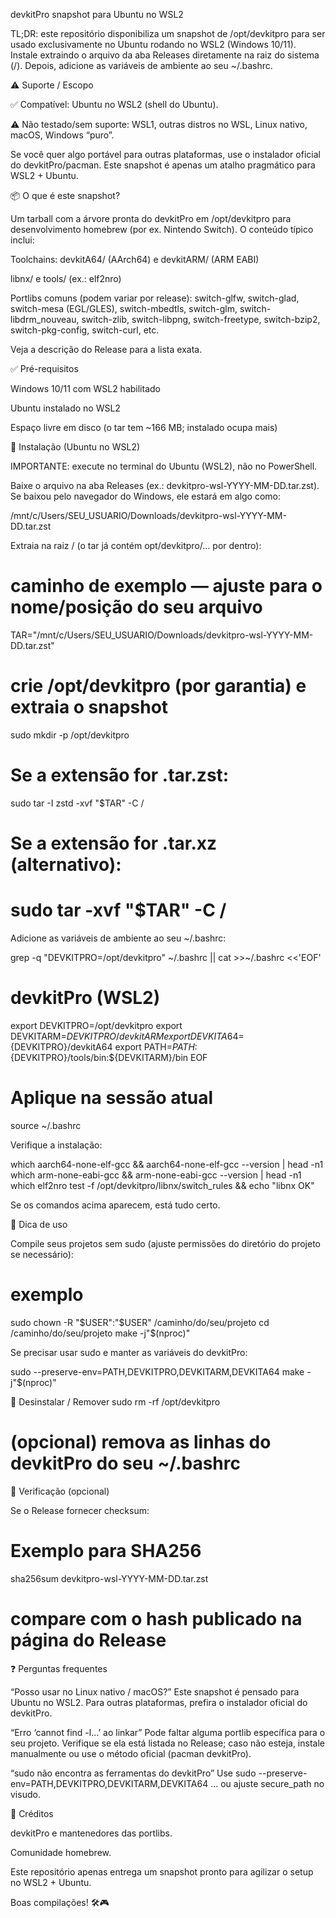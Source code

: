 devkitPro snapshot para Ubuntu no WSL2

TL;DR: este repositório disponibiliza um snapshot de /opt/devkitpro para ser usado exclusivamente no Ubuntu rodando no WSL2 (Windows 10/11).
Instale extraindo o arquivo da aba Releases diretamente na raiz do sistema (/). Depois, adicione as variáveis de ambiente ao seu ~/.bashrc.

⚠️ Suporte / Escopo

✅ Compatível: Ubuntu no WSL2 (shell do Ubuntu).

⚠️ Não testado/sem suporte: WSL1, outras distros no WSL, Linux nativo, macOS, Windows “puro”.

Se você quer algo portável para outras plataformas, use o instalador oficial do devkitPro/pacman. Este snapshot é apenas um atalho pragmático para WSL2 + Ubuntu.

📦 O que é este snapshot?

Um tarball com a árvore pronta do devkitPro em /opt/devkitpro para desenvolvimento homebrew (por ex. Nintendo Switch).
O conteúdo típico inclui:

Toolchains: devkitA64/ (AArch64) e devkitARM/ (ARM EABI)

libnx/ e tools/ (ex.: elf2nro)

Portlibs comuns (podem variar por release): switch-glfw, switch-glad, switch-mesa (EGL/GLES), switch-mbedtls, switch-glm, switch-libdrm_nouveau, switch-zlib, switch-libpng, switch-freetype, switch-bzip2, switch-pkg-config, switch-curl, etc.

Veja a descrição do Release para a lista exata.

✅ Pré-requisitos

Windows 10/11 com WSL2 habilitado

Ubuntu instalado no WSL2

Espaço livre em disco (o tar tem ~166 MB; instalado ocupa mais)

🚀 Instalação (Ubuntu no WSL2)

IMPORTANTE: execute no terminal do Ubuntu (WSL2), não no PowerShell.

Baixe o arquivo na aba Releases (ex.: devkitpro-wsl-YYYY-MM-DD.tar.zst).
Se baixou pelo navegador do Windows, ele estará em algo como:

/mnt/c/Users/SEU_USUARIO/Downloads/devkitpro-wsl-YYYY-MM-DD.tar.zst


Extraia na raiz / (o tar já contém opt/devkitpro/... por dentro):

# caminho de exemplo — ajuste para o nome/posição do seu arquivo
TAR="/mnt/c/Users/SEU_USUARIO/Downloads/devkitpro-wsl-YYYY-MM-DD.tar.zst"

# crie /opt/devkitpro (por garantia) e extraia o snapshot
sudo mkdir -p /opt/devkitpro
# Se a extensão for .tar.zst:
sudo tar -I zstd -xvf "$TAR" -C /
# Se a extensão for .tar.xz (alternativo):
# sudo tar -xvf "$TAR" -C /


Adicione as variáveis de ambiente ao seu ~/.bashrc:

grep -q "DEVKITPRO=/opt/devkitpro" ~/.bashrc || cat >>~/.bashrc <<'EOF'
# devkitPro (WSL2)
export DEVKITPRO=/opt/devkitpro
export DEVKITARM=${DEVKITPRO}/devkitARM
export DEVKITA64=${DEVKITPRO}/devkitA64
export PATH=$PATH:${DEVKITPRO}/tools/bin:${DEVKITARM}/bin
EOF

# Aplique na sessão atual
source ~/.bashrc


Verifique a instalação:

which aarch64-none-elf-gcc && aarch64-none-elf-gcc --version | head -n1
which arm-none-eabi-gcc     && arm-none-eabi-gcc --version | head -n1
which elf2nro
test -f /opt/devkitpro/libnx/switch_rules && echo "libnx OK"


Se os comandos acima aparecem, está tudo certo.

🧪 Dica de uso

Compile seus projetos sem sudo (ajuste permissões do diretório do projeto se necessário):

# exemplo
sudo chown -R "$USER":"$USER" /caminho/do/seu/projeto
cd /caminho/do/seu/projeto
make -j"$(nproc)"


Se precisar usar sudo e manter as variáveis do devkitPro:

sudo --preserve-env=PATH,DEVKITPRO,DEVKITARM,DEVKITA64 make -j"$(nproc)"

🧹 Desinstalar / Remover
sudo rm -rf /opt/devkitpro
# (opcional) remova as linhas do devkitPro do seu ~/.bashrc

🔐 Verificação (opcional)

Se o Release fornecer checksum:

# Exemplo para SHA256
sha256sum devkitpro-wsl-YYYY-MM-DD.tar.zst
# compare com o hash publicado na página do Release

❓ Perguntas frequentes

“Posso usar no Linux nativo / macOS?”
Este snapshot é pensado para Ubuntu no WSL2. Para outras plataformas, prefira o instalador oficial do devkitPro.

“Erro ‘cannot find -l…’ ao linkar”
Pode faltar alguma portlib específica para o seu projeto. Verifique se ela está listada no Release; caso não esteja, instale manualmente ou use o método oficial (pacman devkitPro).

“sudo não encontra as ferramentas do devkitPro”
Use sudo --preserve-env=PATH,DEVKITPRO,DEVKITARM,DEVKITA64 ... ou ajuste secure_path no visudo.

🙏 Créditos

devkitPro e mantenedores das portlibs.

Comunidade homebrew.

Este repositório apenas entrega um snapshot pronto para agilizar o setup no WSL2 + Ubuntu.

Boas compilações! 🛠️🎮

